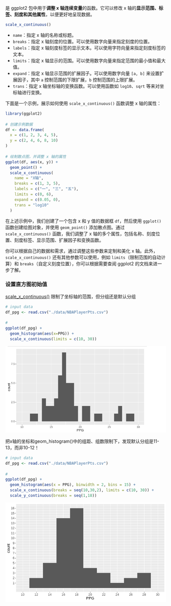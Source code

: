是 ggplot2 包中用于**调整 x 轴连续变量**的函数。它可以修改 x 轴的**显示范围、标签、刻度和其他属性**，以便更好地呈现数据。

```R
scale_x_continuous()
```

- `name`：指定 x 轴的名称或标题。
- `breaks`：指定 x 轴刻度的位置。可以使用数字向量来指定刻度的位置。
- `labels`：指定 x 轴刻度标签的显示文本。可以使用字符向量来指定刻度标签的文本。
- `limits`：指定 x 轴显示的范围。可以使用数字向量来指定范围的最小值和最大值。
- `expand`：指定 x 轴显示范围的扩展因子。可以使用数字向量 `[a, b]` 来设置扩展因子，其中 `a` 控制范围的下限扩展，`b` 控制范围的上限扩展。
- `trans`：指定 x 轴坐标轴的变换函数。可以使用函数如 `log10`、`sqrt` 等来对坐标轴进行变换。

下面是一个示例，展示如何使用 `scale_x_continuous()` 函数调整 x 轴的属性：
```R
library(ggplot2)

# 创建示例数据
df <- data.frame(
  x = c(1, 2, 3, 4, 5),
  y = c(2, 4, 6, 8, 10)
)

# 绘制散点图，并调整 x 轴的属性
ggplot(df, aes(x, y)) +
  geom_point() +
  scale_x_continuous(
    name = "X轴",
    breaks = c(1, 3, 5),
    labels = c("一", "三", "五"),
    limits = c(0, 6),
    expand = c(0.05, 0),
    trans = "log10"
  )
```

在上述示例中，我们创建了一个包含 x 和 y 值的数据框 `df`，然后使用 `ggplot()` 函数创建绘图对象，并使用 `geom_point()` 添加散点图。通过 `scale_x_continuous()` 函数，我们调整了 x 轴的多个属性，包括名称、刻度位置、刻度标签、显示范围、扩展因子和变换函数。

你可以根据自己的数据和需求，通过调整这些参数来定制和美化 x 轴。此外，`scale_x_continuous()` 还有其他参数可以使用，例如 `limits`（限制范围的自动计算）和 `breaks`（自定义刻度位置），你可以根据需要查阅 ggplot2 的文档来进一步了解。

### 设置直方图初始值
[scale_x_continuous()](.md) 限制了坐标轴的范围，但分组还是默认分组
```R
# input data
df_ppg <- read.csv("./data/NBAPlayerPts.csv")

# 
ggplot(df_ppg) +
  geom_histogram(aes(x=PPG)) +
  scale_x_continuous(limits = c(10, 30))
```
![Pasted image 20231108201222](attachments/Pasted%20image%2020231108201222.png)


把x轴的坐标和geom_histogram()中的组距、组数限制下，发现默认分组是11-13，而非10-12！
```R
# input data
df_ppg <- read.csv("./data/NBAPlayerPts.csv")

# 
ggplot(df_ppg) +
  geom_histogram(aes(x = PPG), binwidth = 2, bins = 15) +
  scale_x_continuous(breaks = seq(10,30,2), limits = c(10, 30)) +
  scale_y_continuous(breaks = seq(1,18))
```

![Pasted image 20231108224752](attachments/Pasted%20image%2020231108224752.png)